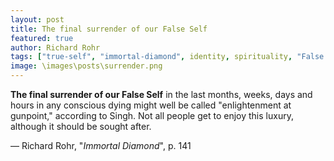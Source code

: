 ```yaml
---
layout: post
title: The final surrender of our False Self
featured: true
author: Richard Rohr
tags: ["true-self", "immortal-diamond", identity, spirituality, "False Self", death, enlightenment, surrender]
image: \images\posts\surrender.png
---
```


**The final surrender of our False Self** in the last months, weeks, days and hours in any conscious dying might well be called "enlightenment at gunpoint," according to Singh. Not all people get to enjoy this luxury, although it should be sought after.

― Richard Rohr, "_Immortal Diamond_", p. 141